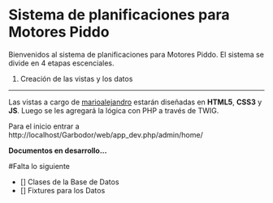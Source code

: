 Sistema de planificaciones para Motores Piddo
=============================================

Bienvenidos al sistema de planificaciones para Motores Piddo.
El sistema se divide en 4 etapas escenciales.

1) Creación de las vistas y los datos
-------------------------------------

Las vistas a cargo de [marioalejandro][1] estarán diseñadas en **HTML5**, **CSS3** y **JS**.
Luego se les agregará la lógica con PHP a través de TWIG.

Para el inicio entrar a http://localhost/Garbodor/web/app_dev.php/admin/home/

**Documentos en desarrollo...**

#Falta lo siguiente
- [] Clases de la Base de Datos
- [] Fixtures para los Datos

[1]: https://github.com/marioalejandro
